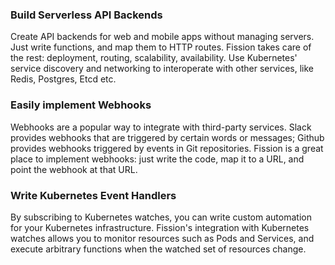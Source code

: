 ### Build Serverless API Backends



Create API backends for web and mobile apps without managing servers. Just write functions, and map them to HTTP routes. Fission takes care of the rest: deployment, routing, scalability, availability. Use Kubernetes' service discovery and networking to interoperate with other services, like Redis, Postgres, Etcd etc.

### Easily implement Webhooks




Webhooks are a popular way to integrate with third-party services. Slack provides webhooks that are triggered by certain words or messages; Github provides webhooks triggered by events in Git repositories. Fission is a great place to implement webhooks: just write the code, map it to a URL, and point the webhook at that URL.

### Write Kubernetes Event Handlers




By subscribing to Kubernetes watches, you can write custom automation for your Kubernetes infrastructure. Fission's integration with Kubernetes watches allows you to monitor resources such as Pods and Services, and execute arbitrary functions when the watched set of resources change.
